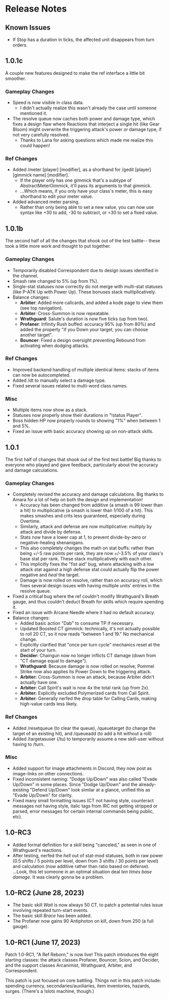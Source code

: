 # Release Notes

## Known Issues
* If Stop has a duration in ticks, the affected unit disappears from turn orders.

## 1.0.1c
A couple new features designed to make the ref interface a little bit smoother.

### Gameplay Changes
* Speed is now visible in class data.
	* I didn't actually realize this wasn't already the case until someone mentioned it.
* The resolve queue now caches both power and damage type, which fixes a design flaw where Reactions that interject a single hit (like Gear Bloom) might overwrite the triggering attack's power or damage type, if not very carefully resolved.
	* Thanks to Lana for asking questions which made me realize this could happen!

### Ref Changes
* Added /meter [player] [modifier], as a shorthand for /gedit [player] [gimmick name] [modifier].
	* If the player only has one gimmick that's a subtype of AbstractMeterGimmick, it'll pass its arguments to that gimmick.
	* ...Which means, if you only have your class's meter, this is easy shorthand to edit your meter value.
* Added advanced meter parsing.
	* Rather than only being able to set a new value, you can now use syntax like +30 to add, -30 to subtract, or =30 to set a fixed value.

## 1.0.1b
The second half of all the changes that shook out of the test battle-- these took a little more work and thought to put together.

### Gameplay Changes
* Temporarily disabled Correspondent due to design issues identified in the channel.
* Smash rate changed to 5% (up from 1%).
* Single-stat statuses now correctly do not merge with multi-stat statuses (like P-ATK Up with Power Up). These bonuses stack multiplicatively.
* Balance changes:
	* **Arbiter**: Added more callcards, and added a kode page to view them (see top navigation).
	* **Arbiter**: Cross-Summon is now repeatable.
	* **Wrathguard**: Salute's duration is now five ticks (up from two).
	* **Profaner**: Infinity Rush buffed: accuracy 95% (up from 80%) and added the property "if you Down your target, you can choose another target".
	* **Bouncer**: Fixed a design oversight preventing Rebound from activating when dodging attacks.

### Ref Changes
* Improved backend handling of multiple identical items: stacks of items can now be autocompleted.
* Added /dt to manually select a damage type.
* Fixed several issues related to multi-word class names.

### Misc
* Multiple items now show as a stack.
* Statuses now properly show their durations in "!status Player".
* Boss hidden HP now properly rounds to showing "1%" when between 1 and 5%.
* Fixed an issue with basic accuracy showing up on non-attack skills.

## 1.0.1
The first half of changes that shook out of the first test battle! Big thanks to everyone who played and gave feedback, particularly about the accuracy and damage calculations.

### Gameplay Changes
* Completely revised the accuracy and damage calculations. Big thanks to Amara for a lot of help on both the design and implementation!
	* Accuracy has been changed from additive (a smash is 99 lower than a hit) to multiplicative (a smash is lower than 1/100 of a hit). This makes smashes and crits less guaranteed, especially during Overtime.
	* Similarly, attack and defense are now multiplicative: multiply by attack and divide by defense.
	* Stats now have a lower cap at 1, to prevent divide-by-zero or negative-healing shenanigans.
	* This also completely changes the math on stat buffs: rather than being +/-5 raw points per rank, they are now +/-3.5% of your class's base stat per rank. These stack multiplicatively with each other.
	* This implicitly fixes the "fist aid" bug, where attacking with a low attack stat against a high defense stat could actually flip the power negative and *heal* the target.
	* Damage is now rolled on resolve, rather than on accuracy roll, which fixes several design issues with having multiple units' entries in the resolve queue.
* Fixed a critical bug where the ref couldn't modify Wrathguard's Breath gauge, and thus couldn't deduct Breath for skills which require spending it.
* Fixed an issue with Arcane Needle where it had no default accuracy.
* Balance changes:
	* Added basic action "Dab" to consume TP if necessary.
	* Updated Boosted CT gimmick: technically, it's not actually possible to roll 20 CT, so it now reads "between 1 and 19." No mechanical change.
	* Explicitly clarified that "once per turn cycle" mechanics reset at the start of your turn.
	* **Decider:** Chaingun now no longer inflicts CT damage (down from "CT damage equal to damage").
	* **Wrathguard:** Because damage is now rolled on resolve, Pommel Strike now also applies its Power Down to the triggering attack.
	* **Arbiter:** Cross-Summon is now an attack, because Arbiter didn't actually have one.
	* **Arbiter:** Call Spirit's wait is now 4x the total rank (up from 2x).
	* **Arbiter:** Explicitly excluded Polymerized cards from Call Spirit.
	* **Arbiter:** Generally nerfed the drop table for Calling Cards, making high-value cards less likely.
	
### Ref Changes
* Added /resetqueue (to clear the queue), /queuetarget (to change the target of an existing hit), and /queueadd (to add a hit without a roll)
* Added /targetasuser (/tu) to temporarily assume a new skill-user without having to /turn.

### Misc
* Added support for image attachments in Discord; they now post as image-links on other connections.
* Fixed inconsistent naming: "Dodge Up/Down" was also called "Evade Up/Down" in some places. Since "Dodge Up/Down" and the already-existing "Defend Up/Down" look similar at a glance, unified this as "Evade Up/Down" for clarity.
* Fixed many small formatting issues (CT not having style, counteract messages not having style, italic tags from IRC not getting stripped or parsed, error messages for certain internal commands being public, etc).

## 1.0-RC3
* Added formal definition for a skill being "canceled," as seen in one of Wrathguard's reactions.
* After testing, nerfed the *hell* out of stat-mod statuses, both in raw power (0.5 shifts / 5 points per level, down from 3 shifts / 30 points per level) and calculation (now additive rather than ratio based on defense). ...Look, this let someone in an optimal situation deal *ten times base damage*. It was clearly gonna be a problem.

## 1.0-RC2 (June 28, 2023)
* The basic skill *Wait* is now always 50 CT, to patch a potential rules issue involving repeated turn-start events.
* The basic skill *Brace* has been added.
* The Profaner now gains 90 Antiphoton on kill, down from 250 (a full gauge).

## 1.0-RC1 (June 17, 2023)
Patch 1.0-RC1, "A Ref Reborn," is now live! This patch introduces the eight starting classes: the attack classes Profaner, Bouncer, Scion, and Decider, and the support classes Arcanimist, Wrathguard, Arbiter, and Correspondent.

This patch is just focused on core battling. Things not in this patch include: spending currency, secondaries/auxiliaries, item inventories, hazards, surges. (There's a !slots machine, though.)
